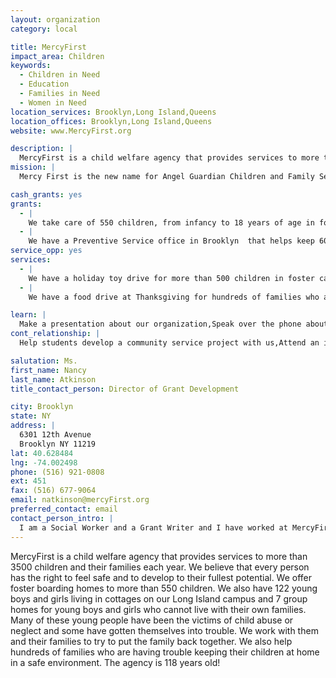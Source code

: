 ```yaml
---
layout: organization
category: local

title: MercyFirst
impact_area: Children
keywords: 
  - Children in Need
  - Education
  - Families in Need
  - Women in Need
location_services: Brooklyn,Long Island,Queens
location_offices: Brooklyn,Long Island,Queens
website: www.MercyFirst.org

description: |
  MercyFirst is a child welfare agency that provides services to more than 3500 children and their families each year.  We believe that every person has the right to feel safe and to develop to their fullest potential.  We offer foster boarding homes to more than 550 children.  We also have 122 young boys and girls living in cottages on our Long Island campus and 7 group homes for young boys and girls who cannot live with their own families.  Many of these young people have been the victims of child abuse or neglect and some have gotten themselves into trouble.  We work with them and their families to try to put the family back together.  We also help hundreds of families who are having trouble keeping their children at home in a safe environment.  The agency is 118 years old! 
mission: |
  Mercy First is the new name for Angel Guardian Children and Family Services. Our mission for 104 years has been to provide a community of care for children and families in crisis, for their dignity now and the promise of the future. WE are guided in this critical work by the philosophy that the family is the primary unit of society and that all children are entitled to love, safety and a permanent home. Mercy first works to strengthen families and to ensure that no child ever has to be alone, afraid or unloved.

cash_grants: yes
grants: 
  - |
    We take care of 550 children, from infancy to 18 years of age in foster homes throughout Brooklyn and Queens.  A grant of $500 would help us to pay for school supplies, toys, recreation and educational activities for these children.
  - |
    We have a Preventive Service office in Brooklyn  that helps keep 60 families each year, who are having problems, together.  We provide services so that the children in these families can stay at home and not have to move to a foster home.  A $400. grant for this program would be used to help these families provide properly for their children.  For example, it could be used to pay heating/electric bills, for emergency food, diapers, or for medicine etc.
service_opp: yes
services: 
  - |
    We have a holiday toy drive for more than 500 children in foster care in Brooklyn and Queens each year.
  - |
    We have a food drive at Thanksgiving for hundreds of families who are in need.

learn: |
  Make a presentation about our organization,Speak over the phone about our work
cont_relationship: |
  Help students develop a community service project with us,Attend an in-school Check Award Assembly if we receive a grant,Help students tell local newspapers and media about their grant and/or project with us,Collect pennies during the Penny Harvest next fall

salutation: Ms.
first_name: Nancy
last_name: Atkinson
title_contact_person: Director of Grant Development

city: Brooklyn
state: NY
address: |
  6301 12th Avenue  
  Brooklyn NY 11219
lat: 40.628484
lng: -74.002498
phone: (516) 921-0808
ext: 451
fax: (516) 677-9064
email: natkinson@mercyFirst.org
preferred_contact: email
contact_person_intro: |
  I am a Social Worker and a Grant Writer and I have worked at MercyFirst for more than 33 years.  I completed an application for a school a few years ago and we were awarded a grant to help a seriously disabled young foster child who needed a special bed.  Our children need so much help and it is great to know that so many children in New York City are willing to help them.
---
```

MercyFirst is a child welfare agency that provides services to more than 3500 children and their families each year.  We believe that every person has the right to feel safe and to develop to their fullest potential.  We offer foster boarding homes to more than 550 children.  We also have 122 young boys and girls living in cottages on our Long Island campus and 7 group homes for young boys and girls who cannot live with their own families.  Many of these young people have been the victims of child abuse or neglect and some have gotten themselves into trouble.  We work with them and their families to try to put the family back together.  We also help hundreds of families who are having trouble keeping their children at home in a safe environment.  The agency is 118 years old! 